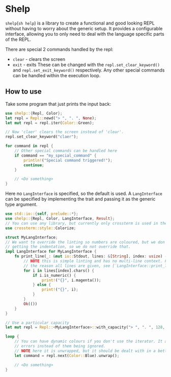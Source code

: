 # Shelp

`shelp`(`sh help`) is a library to create a functional and good looking
REPL without having to worry about the generic setup. It provides a
configurable interface, allowing you to only need to deal with the
language specific parts of the REPL.

There are special 2 commands handled by the repl:
- `clear` - clears the screen
- `exit`  - exits
These can be changed with the `repl.set_clear_keyword()` and
`repl.set_exit_keyword()` respectively. Any other special commands can
be handled within the execution loop.

## How to use

Take some program that just prints the input back:
```rust
use shelp::{Repl, Color};
let repl = Repl::newd("> ", ". ", None);
let mut repl = repl.iter(Color::Green);

// Now 'claer' clears the screen instead of 'clear'.
repl.set_clear_keyword("claer");

for command in repl {
    // Other special commands can be handled here
    if command == "my_special_command" {
        println!("Special command triggered!");
        continue;
    }

    // <Do something>
}
```
Here no `LangInterface` is specified, so the default is used.
A `LangInterface` can be specified by implementing the trait and passing
it as the generic type argument.

```rust
use std::io::{self, prelude::*};
use shelp::{Repl, Color, LangInterface, Result};
// You can use any library, but currently only crossterm is used in the library for terminal.
use crossterm::style::Colorize;

struct MyLangInterface;
// We want to override the linting so numbers are coloured, but we don't have a specific way of
// getting the indentation, so we do not override that.
impl LangInterface for MyLangInterface {
    fn print_line(_: &mut io::Stdout, lines: &[String], index: usize) -> Result<()> {
        // NOTE this is simple linting and has no multi-line context. For more information on
        // the reason all lines are given, see [`LangInterface::print_line`]
        for i in lines[index].chars() {
            if i.is_numeric() {
                print!("{}", i.magenta());
            } else {
                print!("{}", i);
            }
        }
        Ok(())
    }
}

// Use a particular capacity
let mut repl = Repl::<MyLangInterface>::with_capacity("> ", ". ", 128, None);

loop {
    // You can have dynamic colours if you don't use the iterator. It also allows you to use the
    // errors instead of them being ignored.
    // NOTE here it is unwrapped, but it should be dealt with in a better way.
    let command = repl.next(Color::Blue).unwrap();

    // <Do something>
}
```
